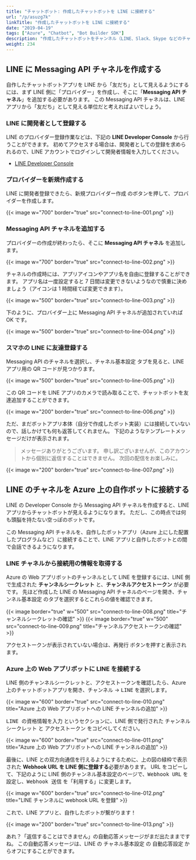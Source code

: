 ```yaml
---
title: "チャットボット: 作成したチャットボットを LINE に接続する"
url: "/p/asuzg7k"
linkTitle: "作成したチャットボットを LINE に接続する"
date: "2019-04-19"
tags: ["Azure", "Chatbot", "Bot Builder SDK"]
description: "作成したチャットボットをチャンネル（LINE、Slack、Skype などのチャットクライアント）に接続することで、世界中のユーザーがチャットボットにアクセスできるようになります。ここでは、Microsoft Azure 上に作成したボットアプリを LINE に接続する方法を説明します。"
weight: 234
---
```


LINE に Messaging API チャネルを作成する
----

自作したチャットボットアプリを LINE から「友だち」として見えるようにするには、まず LINE 側に「プロバイダー」を作成し、そこに「**Messaging API チャネル**」を追加する必要があります。
この Messaging API チャネルは、LINE アプリから「友だち」として見える単位だと考えればよいでしょう。

### LINE に開発者として登録する

LINE のプロバイダー登録作業などは、下記の **LINE Developer Console** から行うことができます。
初めてアクセスする場合は、開発者としての登録を求められるので、LINE アカウントでログインして開発者情報を入力してください。

- [LINE Developer Console](https://developers.line.biz/console/register/messaging-api/provider/)

### プロバイダーを新規作成する

LINE に開発者登録できたら、<samp>新規プロバイダー作成</samp> のボタンを押して、プロバイダーを作成します。

{{< image w="700" border="true" src="connect-to-line-001.png" >}}

### Messaging API チャネルを追加する

プロバイダーの作成が終わったら、そこに **Messaging API チャネル** を追加します。

{{< image w="700" border="true" src="connect-to-line-002.png" >}}

チャネルの作成時には、アプリアイコンやアプリ名を自由に登録することができます。
アプリ名は一度設定すると 7 日間は変更できないようなので慎重に決めましょう（アイコンは 1 時間経てば変更できます）。

{{< image w="500" border="true" src="connect-to-line-003.png" >}}

下のように、プロバイダー上に Messaging API チャネルが追加されていれば OK です。

{{< image w="500" border="true" src="connect-to-line-004.png" >}}

### スマホの LINE に友達登録する

Messaging API のチャネルを選択し、<samp>チャネル基本設定</samp> タブを見ると、LINE アプリ用の QR コードが見つかります。

{{< image w="500" border="true" src="connect-to-line-005.png" >}}

この QR コードを LINE アプリのカメラで読み取ることで、チャットボットを友達追加することができます。

{{< image w="200" border="true" src="connect-to-line-006.png" >}}

ただ、まだボットアプリ本体（自分で作成したボット実装）には接続していないので、話しかけても何も返答してくれません。
下記のようなテンプレートメッセージだけが表示されます。

> メッセージありがとうございます。
> 申し訳ございませんが、このアカウントから個別に返信することはできません。
> 次回の配信をお楽しみに。

{{< image w="200" border="true" src="connect-to-line-007.png" >}}


LINE のチャネルを Azure 上の自作ボットに接続する
----

LINE の Developer Console から Messaging API チャネルを作成すると、LINE アプリからチャットボットが見えるようになります。
ただし、この時点では何も頭脳を持たない空っぽのボットです。

この Messaging API チャネルを、自作したボットアプリ（Azure 上にした配置したプログラムなど）に接続することで、LINE アプリと自作したボットとの間で会話できるようになります。

### LINE チャネルから接続用の情報を取得する

Azure の Web アプリボットのチャンネルとして LINE を登録するには、LINE 側で生成された **チャンネルシークレット** と、**チャンネルアクセストークン** が必要です。
先ほど作成した LINE の Messaging API チャネルのページを開き、<samp>チャンネル基本設定</samp> のタブを選択するとこれらの値を確認できます。

{{< image border="true" w="500" src="connect-to-line-008.png" title="チャンネルシークレットの確認" >}}
{{< image border="true" w="500" src="connect-to-line-009.png" title="チャンネルアクセストークンの確認" >}}

アクセストークンが表示されていない場合は、<samp>再発行</samp> ボタンを押すと表示されます。

### Azure 上の Web アプリボットに LINE を接続する

LINE 側のチャンネルシークレットと、アクセストークンを確認したら、Azure 上のチャットボットアプリを開き、<samp>チャンネル</samp> → <samp>LINE</samp> を選択します。

{{< image w="600" border="true" src="connect-to-line-010.png" title="Azure 上の Web アプリボットへの LINE チャンネルの追加" >}}

<samp>LINE の資格情報を入力</samp> というセクションに、LINE 側で発行された <samp>チャンネルシークレット</samp> と <samp>アクセストークン</samp> をコピペしてください。

{{< image w="600" border="true" src="connect-to-line-011.png" title="Azure 上の Web アプリボットへの LINE チャンネルの追加" >}}

最後に、LINE との双方向通信を行えるようにするために、上の図の緑枠で表示された **Webhook URL を LINE 側に登録する**必要があります。
URL をコピーして、下記のように LINE 側のチャンネル基本設定のページで、<samp>Webhook URL</samp> を設定し、<samp>Webhook 送信</samp> を「利用する」に変更します。

{{< image w="600" border="true" src="connect-to-line-012.png" title="LINE チャンネルに webhook URL を登録" >}}

これで、LINE アプリと、自作したボットが繋がります！

{{< image w="200" border="true" src="connect-to-line-013.png" >}}

あれ？「返信することはできません」の自動応答メッセージがまだ出たままですね。
この自動応答メッセージは、LINE の <samp>チャネル基本設定</samp> の <samp>自動応答設定</samp> からオフにすることができます。

